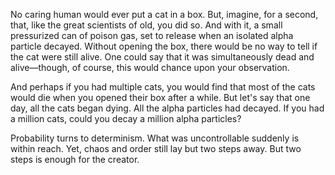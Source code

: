 No caring human would ever put a cat in a box. But, imagine, for a second, that, like the great scientists of old, you did so. And with it, a small pressurized can of poison gas, set to release when an isolated alpha particle decayed. Without opening the box, there would be no way to tell if the cat were still alive. One could say that it was simultaneously dead and alive—though, of course, this would chance upon your observation.

And perhaps if you had multiple cats, you would find that most of the cats would die when you opened their box after a while. But let's say that one day, all the cats began dying. All the alpha particles had decayed. If you had a million cats, could you decay a million alpha particles?

Probability turns to determinism. What was uncontrollable suddenly is within reach. Yet, chaos and order still lay but two steps away. But two steps is enough for the creator.
